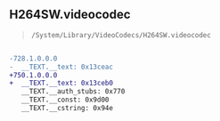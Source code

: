 ## H264SW.videocodec

> `/System/Library/VideoCodecs/H264SW.videocodec`

```diff

-728.1.0.0.0
-  __TEXT.__text: 0x13ceac
+750.1.0.0.0
+  __TEXT.__text: 0x13ceb0
   __TEXT.__auth_stubs: 0x770
   __TEXT.__const: 0x9d00
   __TEXT.__cstring: 0x94e

```

